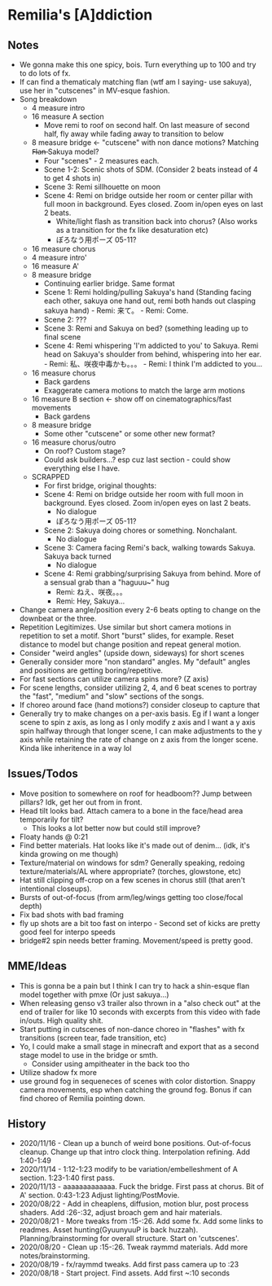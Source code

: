 # Remilia's [A]ddiction 

## Notes
- We gonna make this one spicy, bois. Turn everything up to 100 and try to do lots of fx.
- If can find a thematicaly matching flan (wtf am I saying- use sakuya), use her in "cutscenes" in MV-esque fashion.
- Song breakdown
	- 4 measure intro
	- 16 measure A section
		- Move remi to roof on second half. On last measure of second half, fly away while fading away to transition to below
	- 8 measure bridge <- "cutscene" with non dance motions? Matching F̶l̶a̶n̶ Sakuya model?
		- Four "scenes" - 2 measures each.
		- Scene 1-2: Scenic shots of SDM. (Consider 2 beats instead of 4 to get 4 shots in)
		- Scene 3: Remi sillhouette on moon
		- Scene 4: Remi on bridge outside her room or center pillar with full moon in background. Eyes closed. Zoom in/open eyes on last 2 beats.
			- White/light flash as transition back into chorus? (Also works as a transition for the fx like desaturation etc)
			- ぽろなう用ポーズ 05-11?
	- 16 measure chorus
	- 4 measure intro'
	- 16 measure A'
	- 8 measure bridge
		- Continuing earlier bridge. Same format
		- Scene 1: Remi holding/pulling Sakuya's hand (Standing facing each other, sakuya one hand out, remi both hands out clasping sakuya hand)
				- Remi: 来て。
				- Remi: Come.
		- Scene 2: ???
		- Scene 3: Remi and Sakuya on bed? (something leading up to final scene
 		- Scene 4: Remi whispering 'I'm addicted to you' to Sakuya. Remi head on Sakuya's shoulder from behind, whispering into her ear.
				- Remi: 私、咲夜中毒かも。。。
				- Remi: I think I'm addicted to you...
	- 16 measure chorus
		- Back gardens
		- Exaggerate camera motions to match the large arm motions
	- 16 measure B section <- show off on cinematographics/fast movements
		- Back gardens
	- 8 measure bridge
		- Some other "cutscene" or some other new format?
	- 16 measure chorus/outro
		- On roof? Custom stage?
		- Could ask builders...? esp cuz last section - could show everything else I have.
	- SCRAPPED
		- For first bridge, original thoughts:
		- Scene 4: Remi on bridge outside her room with full moon in background. Eyes closed. Zoom in/open eyes on last 2 beats.
			- No dialogue 
			- ぽろなう用ポーズ 05-11?
		- Scene 2: Sakuya doing chores or something. Nonchalant.
			- No dialogue
		- Scene 3: Camera facing Remi's back, walking towards Sakuya. Sakuya back turned
			- No dialogue
		- Scene 4: Remi grabbing/surprising Sakuya from behind. More of a sensual grab than a "haguuu~" hug
			- Remi: ねえ、咲夜。。。
			- Remi: Hey, Sakuya...
- Change camera angle/position every 2-6 beats opting to change on the downbeat or the three.
- Repetition Legitimizes. Use similar but short camera motions in repetition to set a motif. Short "burst" slides, for example. Reset distance to model but change position and repeat general motion.
- Consider "weird angles" (upside down, sideways) for short scenes 
- Generally consider more "non standard" angles. My "default" angles and positions are getting boring/repetitive.
- For fast sections can utilize camera spins more? (Z axis)
- For scene lengths, consider utilizing 2, 4, and 6 beat scenes to portray the "fast", "medium" and "slow" sections of the songs.
- If choreo around face (hand motions?) consider closeup to capture that
- Generally try to make changes on a per-axis basis. Eg if I want a longer scene to spin z axis, as long as I only modify z axis and I want a y axis spin halfway through that longer scene, I can make adjustments to the y axis while retaining the rate of change on z axis from the longer scene. Kinda like inheritence in a way lol

## Issues/Todos
- Move position to somewhere on roof for headboom?? Jump between pillars? Idk, get her out from in front.
- Head tilt looks bad. Attach camera to a bone in the face/head area temporarily for tilt?
	- This looks a lot better now but could still improve?
- Floaty hands @ 0:21
- Find better materials. Hat looks like it's made out of denim... (idk, it's kinda growing on me though)
- Texture/material on windows for sdm? Generally speaking, redoing texture/materials/AL where appropriate? (torches, glowstone, etc)
- Hat still clipping off-crop on a few scenes in chorus still (that aren't intentional closeups).
- Bursts of out-of-focus (from arm/leg/wings getting too close/focal depth)
- Fix bad shots with bad framing
- fly up shots are a bit too fast on interpo
		- Second set of kicks are pretty good feel for interpo speeds
- bridge#2 spin needs better framing. Movement/speed is pretty good.

## MME/Ideas
- This is gonna be a pain but I think I can try to hack a shin-esque flan model together with pmxe (Or just sakuya...)
- When releasing genso v3 trailer also thrown in a "also check out" at the end of trailer for like 10 seconds with excerpts from this video with fade in/outs. High quality shit.
- Start putting in cutscenes of non-dance choreo in "flashes" with fx transitions (screen tear, fade transition, etc)
- Yo, I could make a small stage in minecraft and export that as a second stage model to use in the bridge or smth.
	- Consider using ampitheater in the back too tho
- Utilize shadow fx more
- use ground fog in sequeneces of scenes with color distortion. Snappy camera movements, esp when catching  the ground fog. Bonus if can find choreo of Remilia pointing down.

## History
- 2020/11/16 - Clean up a bunch of weird bone positions. Out-of-focus cleanup. Change up that intro clock thing. Interpolation refining. Add 1:40-1:49
- 2020/11/14 - 1:12-1:23 modify to be variation/embelleshment of A section. 1:23-1:40 first pass.
- 2020/11/13 - aaaaaaaaaaaaa. Fuck the bridge. First pass at chorus. Bit of A' section. 0:43-1:23 Adjust lighting/PostMovie.
- 2020/08/22 - Add in cheaplens, diffusion, motion blur, post process shaders. Add :26-:32, adjust broach gem and hair materials.
- 2020/08/21 - More tweaks from :15-:26. Add some fx. Add some links to readmes. Asset hunting(GyuunyuuP is back huzzah). Planning/brainstorming for overall structure. Start on 'cutscenes'. 
- 2020/08/20 - Clean up :15-:26. Tweak raymmd materials. Add more notes/brainstorming.
- 2020/08/19 - fx/raymmd tweaks. Add first pass camera up to :23
- 2020/08/18 - Start project. Find assets. Add first ~:10 seconds
